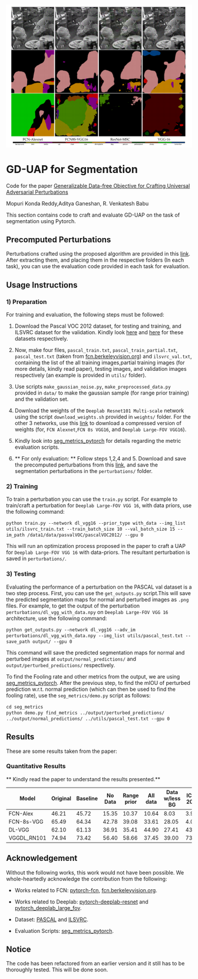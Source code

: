 
![Segmentation example](seg_example.png)

# GD-UAP for Segmentation

Code for the paper [Generalizable Data-free Objective for Crafting Universal Adversarial Perturbations]()

Mopuri Konda Reddy,Aditya Ganeshan, R. Venkatesh Babu 

This section contains code to craft and evaluate GD-UAP on the task of segmentation using Pytorch.

## Precomputed Perturbations

Perturbations crafted using the proposed algorithm are provided in this [link](https://www.dropbox.com/s/ixjzg4itx10nhid/perturbations.tar.gz?dl=0). After extracting them, and placing them in the respective folders (In each task), you can use the evaluation code provided in each task for evaluation.

## Usage Instructions

### 1) Preparation

For training and evaluation, the following steps must be followed: 

1) Download the Pascal VOC 2012 dataset, for testing and training, and  ILSVRC dataset for the validation. Kindly look [here](http://host.robots.ox.ac.uk/pascal/VOC/voc2012/) and [here](http://www.image-net.org/challenges/LSVRC/) for these datasets respectively.

2) Now, make four files, `pascal_train.txt`, `pascal_train_partial.txt`, `pascal_test.txt` (taken from [fcn.berkeleyvision.org](https://github.com/shelhamer/fcn.berkeleyvision.org)) and `ilsvrc_val.txt`, containing the list of the all training images,partial training images (for more details, kindly read paper), testing images, and validation images respectively (an example is provided in `utils/` folder).

3) Use scripts `make_gaussian_noise.py`, `make_preprocessed_data.py` provided in `data/` to make the gaussian sample (for range prior training) and the validation set.

4) Download the weights of the `Deeplab Resnet101 Multi-scale` network using the script `download_weights.sh` provided in `weights/` folder. For the other 3 networks, use this [link](https://www.dropbox.com/s/hjmdi9k3skyjfjb/additional_weights.tar.gz?dl=0) to download a compressed version of weights (for, `FCN Alexnet`,`FCN 8s VGG16`, and `Deeplab Large-FOV VGG16`).

5) Kindly look into [seg_metrics_pytorch](https://github.com/BardOfCodes/seg_metrics_pytorch) for details regarding the metric evaluation scripts.

5) ** For only evaluation: ** Follow steps 1,2,4 and 5. Download and save the precomputed perturbations from this [link](https://www.dropbox.com/s/ixjzg4itx10nhid/perturbations.tar.gz?dl=0), and save the segmentation perturbations in the `perturbations/` folder.

### 2) Training

To train a perturbation you can use the `train.py` script. For example to train/craft a perturbation for `Deeplab Large-FOV VGG 16`, with data priors, use the following command:

```
python train.py --network dl_vgg16 --prior_type with_data --img_list utils/ilsvrc_train.txt --train_batch_size 10 --val_batch_size 15 --im_path /data1/data/pasvalVOC/pascalVOC2012/ --gpu 0
```

This will run an optimization process proposed in the paper to craft a UAP for `Deeplab Large-FOV VGG 16` with data-priors. The resultant perturbation is saved in `perturbations/`.


### 3) Testing

Evaluating the performance of a perturbation on the PASCAL val dataset is a two step process. First, you can use the `get_outputs.py` script.This will save the predicted segmentation maps for normal and perturbed images as `.png` files. For example, to get the output of the perturbation `perturbations/dl_vgg_with_data.npy` on `Deeplab Large-FOV VGG 16` architecture, use the following command:

```
python get_outputs.py --network dl_vgg16 --adv_im perturbations/dl_vgg_with_data.npy --img_list utils/pascal_test.txt --save_path output/ --gpu 0 
```

This command will save the predicted segmentation maps for normal and perturbed images at `output/normal_predictions/` and `output/perturbed_predictions/` respectively.

To find the Fooling rate and other metrics from the output, we are using [seg_metrics_pytorch](https://github.com/BardOfCodes/seg_metrics_pytorch). After the previous step, to find the mIOU of perturbed prediction w.r.t. normal prediction (which can then be used to find the fooling rate), use the `seg_metrics/demo.py` script as follows:

```
cd seg_metrics
python demo.py find_metrics ../output/perturbed_predictions/ ../output/normal_predictions/ ../utils/pascal_test.txt --gpu 0
```

## Results

These are some results taken from the paper:

### Quantitative Results

**  Kindly read the paper to understand the results presented.**

|Model     | Original | Baseline | No Data | Range prior | All data | Data w/less BG |ICCV 2017 |
|------------|-----|-----|-----|-----|-----|-----|-----|
|FCN-Alex    | 46.21 | 45.72    |15.35 |10.37 |10.64 |8.03  |3.98 |
|FCN-8s-VGG  | 65.49 | 64.34    |42.78 |39.08 |33.61 |28.05 |4.02 |
|DL-VGG      | 62.10 | 61.13    |36.91 |35.41 |44.90 |27.41 |43.96|
|VGGDL_RN101 | 74.94 | 73.42    |56.40 |58.66 |37.45 |39.00 |73.01|



## Acknowledgement

Without the following works, this work would not have been possible. We whole-heartedly acknowledge the contribution from the following:

* Works related to FCN: [pytorch-fcn](https://github.com/wkentaro/pytorch-fcn), [fcn.berkeleyvision.org](https://github.com/shelhamer/fcn.berkeleyvision.org).

* Works related to Deeplab: [pytorch-deeplab-resnet](https://github.com/isht7/pytorch-deeplab-resnet) and [pytorch_deeplab_large_fov](https://github.com/BardOfCodes/pytorch_deeplab_large_fov).

* Dataset: [PASCAL](http://host.robots.ox.ac.uk/pascal/VOC/voc2012/) and [ILSVRC](http://www.image-net.org/challenges/LSVRC/).

* Evaluation Scripts: [seg_metrics_pytorch](https://github.com/BardOfCodes/seg_metrics_pytorch).

## Notice

The code has been refactored from an earlier version and it still has to be thoroughly tested. This will be done soon.

